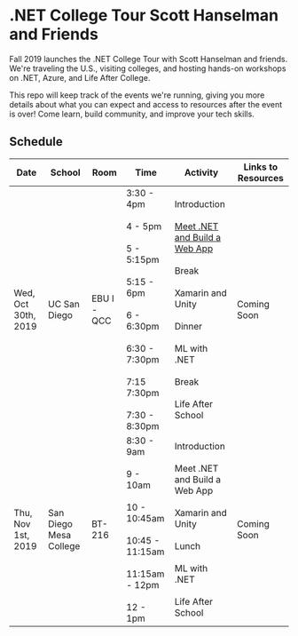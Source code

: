 # .NET College Tour Scott Hanselman and Friends
Fall 2019 launches the .NET College Tour with Scott Hanselman and friends. We're traveling the U.S., visiting colleges, and hosting hands-on workshops on .NET, Azure, and Life After College. 

This repo will keep track of the events we're running, giving you more details about what you can expect and access to resources after the event is over! Come learn, build community, and improve your tech skills. 

## Schedule
| Date | School | Room | Time | Activity | Links to Resources |
| ---- | ------ | ---- | ---- | -------- | ------------------ |
| Wed, Oct 30th, 2019 | UC San Diego | EBU I - QCC | 3:30 - 4pm<br><br>4 - 5pm<br><br>5 - 5:15pm<br><br>5:15 - 6pm<br><br>6 - 6:30pm<br><br> 6:30 - 7:30pm<br><br>7:15  7:30pm<br><br> 7:30 - 8:30pm | Introduction<br><br>[Meet .NET and Build a Web App](Build%20a%20Web%20App%20with%20.NET/)<br><br>Break<br><br>Xamarin and Unity<br><br>Dinner<br><br>ML with .NET<br><br>Break<br><br>Life After School | Coming Soon |
| Thu, Nov 1st, 2019 | San Diego Mesa College | BT-216 | 8:30 - 9am<br><br>9 - 10am<br><br>10 - 10:45am<br><br>10:45 - 11:15am<br><br>11:15am - 12pm<br><br>12 - 1pm | Introduction<br><br>Meet .NET and Build a Web App<br><br>Xamarin and Unity<br><br>Lunch<br><br>ML with .NET<br><br>Life After School | Coming Soon |
